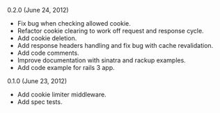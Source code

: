 0.2.0 (June 24, 2012)

* Fix bug when checking allowed cookie.
* Refactor cookie clearing to work off request and response cycle.
* Add cookie deletion.
* Add response headers handling and fix bug with cache revalidation.
* Add code comments.
* Improve documentation with sinatra and rackup examples.
* Add code example for rails 3 app.

0.1.0 (June 23, 2012)

* Add cookie limiter middleware.
* Add spec tests.

